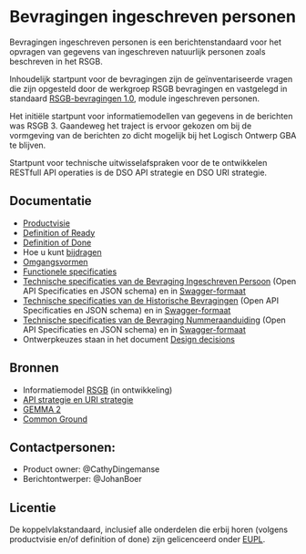 # Bevragingen ingeschreven personen

Bevragingen ingeschreven personen is een berichtenstandaard voor het opvragen van gegevens van ingeschreven natuurlijk personen zoals beschreven in het RSGB.

Inhoudelijk startpunt voor de bevragingen zijn de geïnventariseerde vragen die zijn opgesteld door de werkgroep RSGB bevragingen en vastgelegd in standaard [RSGB-bevragingen 1.0](https://www.gemmaonline.nl/index.php/RSGB_Bevragingen), module ingeschreven personen.

Het initiële startpunt voor informatiemodellen van gegevens in de berichten was RSGB 3. Gaandeweg het traject is ervoor gekozen om bij de vormgeving van de berichten zo dicht mogelijk bij het Logisch Ontwerp GBA te blijven.

Startpunt voor technische uitwisselafspraken voor de te ontwikkelen RESTfull API operaties is de DSO API strategie en DSO URI strategie.

## Documentatie
* [Productvisie](https://github.com/VNG-Realisatie/RSGB-bevragingen/blob/master/docs/productvision.md)
* [Definition of Ready](https://github.com/VNG-Realisatie/RSGB-bevragingen/blob/master/docs/definition_of_ready.md)
* [Definition of Done](https://github.com/VNG-Realisatie/RSGB-bevragingen/blob/master/docs/definition_of_done.md)
* Hoe u kunt [bijdragen](https://github.com/VNG-Realisatie/Tutorial/blob/master/CONTRIBUTING.md)
* [Omgangsvormen](https://github.com/VNG-Realisatie/Tutorial/blob/master/CODE_OF_CONDUCT.md)
* [Functionele specificaties](https://github.com/VNG-Realisatie/Bevragingen-ingeschreven-personen/tree/master/features)
* [Technische specificaties van de Bevraging Ingeschreven Persoon](https://github.com/VNG-Realisatie/Bevragingen-ingeschreven-personen/tree/master/api-specificatie/Bevraging-Ingeschreven-Persoon) (Open API Specificaties en JSON schema) en in [Swagger-formaat](https://petstore.swagger.io/?url=https://raw.githubusercontent.com/VNG-Realisatie/Bevragingen-ingeschreven-personen/master/api-specificatie/Bevraging-Ingeschreven-Persoon/openapi.yaml)
* [Technische specificaties van de Historische Bevragingen](https://github.com/VNG-Realisatie/Bevragingen-ingeschreven-personen/tree/master/api-specificatie/Bevraging-Historie) (Open API Specificaties en JSON schema) en in [Swagger-formaat](https://petstore.swagger.io/?url=https://raw.githubusercontent.com/VNG-Realisatie/Bevragingen-ingeschreven-personen/master/api-specificatie/Bevraging-Historie/openapi.yaml)
* [Technische specificaties van de Bevraging Nummeraanduiding](https://github.com/VNG-Realisatie/Bevragingen-ingeschreven-personen/tree/master/api-specificatie/Bevraging-Nummeraanduiding) (Open API Specificaties en JSON schema) en in [Swagger-formaat](https://petstore.swagger.io/?url=https://raw.githubusercontent.com/VNG-Realisatie/Bevragingen-ingeschreven-personen/master/api-specificatie/Bevraging-Nummeraanduiding/openapi.yaml)
* Ontwerpkeuzes staan in het document [Design decisions](https://github.com/VNG-Realisatie/Bevragingen-ingeschreven-personen/blob/master/docs/design_decisions.md)

## Bronnen
* Informatiemodel [RSGB](https://www.gemmaonline.nl/index.php/RSGB_3.0_in_ontwikkeling) (in ontwikkeling)
* [API strategie en URI strategie](https://aandeslagmetdeomgevingswet.nl/digitaal-stelsel/documenten/documenten/api-uri-strategie/)
* [GEMMA 2](https://www.gemmaonline.nl/index.php/GEMMA_Architectuur)
* [Common Ground](https://commonground.pleio.nl)

## Contactpersonen:
* Product owner: @CathyDingemanse
* Berichtontwerper: @JohanBoer

## Licentie
De koppelvlakstandaard, inclusief alle onderdelen die erbij horen (volgens productvisie en/of definition of done) zijn gelicenceerd onder [EUPL](https://eupl.eu/1.2/nl/).
